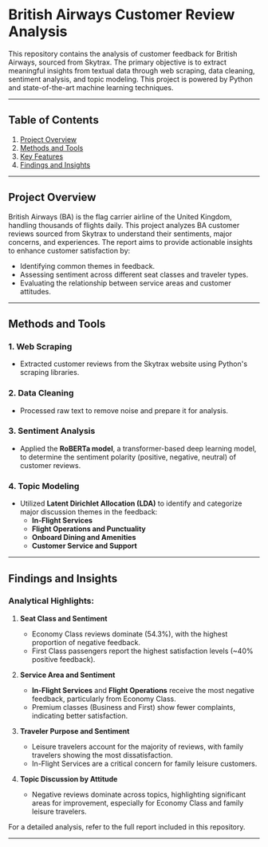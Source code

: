 # British Airways Customer Review Analysis

This repository contains the analysis of customer feedback for British Airways, sourced from Skytrax. The primary objective is to extract meaningful insights from textual data through web scraping, data cleaning, sentiment analysis, and topic modeling. This project is powered by Python and state-of-the-art machine learning techniques.

---

## Table of Contents

1. [Project Overview](#project-overview)
2. [Methods and Tools](#methods-and-tools)
3. [Key Features](#key-features)
4. [Findings and Insights](#findings-and-insights)
---

## Project Overview

British Airways (BA) is the flag carrier airline of the United Kingdom, handling thousands of flights daily. This project analyzes BA customer reviews sourced from Skytrax to understand their sentiments, major concerns, and experiences. The report aims to provide actionable insights to enhance customer satisfaction by:

- Identifying common themes in feedback.
- Assessing sentiment across different seat classes and traveler types.
- Evaluating the relationship between service areas and customer attitudes.

---

## Methods and Tools

### 1. **Web Scraping**
   - Extracted customer reviews from the Skytrax website using Python's scraping libraries.

### 2. **Data Cleaning**
   - Processed raw text to remove noise and prepare it for analysis.

### 3. **Sentiment Analysis**
   - Applied the **RoBERTa model**, a transformer-based deep learning model, to determine the sentiment polarity (positive, negative, neutral) of customer reviews.

### 4. **Topic Modeling**
   - Utilized **Latent Dirichlet Allocation (LDA)** to identify and categorize major discussion themes in the feedback:
     - **In-Flight Services**
     - **Flight Operations and Punctuality**
     - **Onboard Dining and Amenities**
     - **Customer Service and Support**

---

## Findings and Insights

### Analytical Highlights:
1. **Seat Class and Sentiment**
   - Economy Class reviews dominate (54.3%), with the highest proportion of negative feedback.
   - First Class passengers report the highest satisfaction levels (~40% positive feedback).

2. **Service Area and Sentiment**
   - **In-Flight Services** and **Flight Operations** receive the most negative feedback, particularly from Economy Class.
   - Premium classes (Business and First) show fewer complaints, indicating better satisfaction.

3. **Traveler Purpose and Sentiment**
   - Leisure travelers account for the majority of reviews, with family travelers showing the most dissatisfaction.
   - In-Flight Services are a critical concern for family leisure customers.

4. **Topic Discussion by Attitude**
   - Negative reviews dominate across topics, highlighting significant areas for improvement, especially for Economy Class and family leisure travelers.

For a detailed analysis, refer to the full report included in this repository.

---

